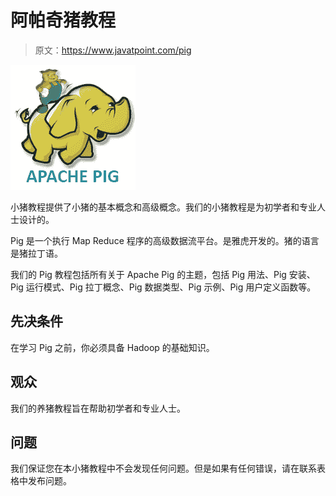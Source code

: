 # 阿帕奇猪教程

> 原文：<https://www.javatpoint.com/pig>

![Apache Pig Tutorial](img/2975bf3ba07e0bbd48112616a31c4dbc.png)

小猪教程提供了小猪的基本概念和高级概念。我们的小猪教程是为初学者和专业人士设计的。

Pig 是一个执行 Map Reduce 程序的高级数据流平台。是雅虎开发的。猪的语言是猪拉丁语。

我们的 Pig 教程包括所有关于 Apache Pig 的主题，包括 Pig 用法、Pig 安装、Pig 运行模式、Pig 拉丁概念、Pig 数据类型、Pig 示例、Pig 用户定义函数等。

## 先决条件

在学习 Pig 之前，你必须具备 Hadoop 的基础知识。

## 观众

我们的养猪教程旨在帮助初学者和专业人士。

## 问题

我们保证您在本小猪教程中不会发现任何问题。但是如果有任何错误，请在联系表格中发布问题。